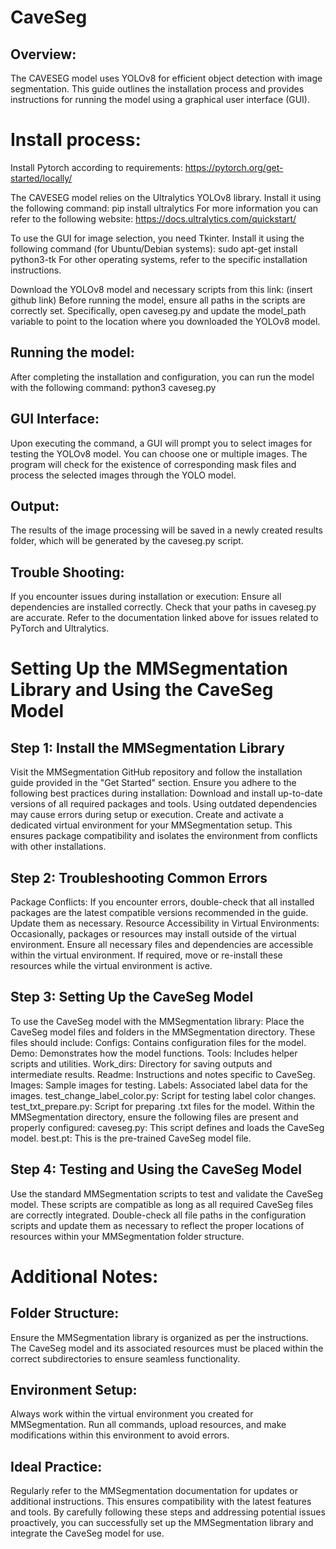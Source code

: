 # CaveSeg
## Overview: 
The CAVESEG model uses YOLOv8 for efficient object detection with image segmentation. This guide outlines the installation process and provides instructions for running the model using a graphical user interface (GUI).

# Install process: 

Install Pytorch according to requirements: https://pytorch.org/get-started/locally/

The CAVESEG model relies on the Ultralytics YOLOv8 library. Install it using the following command:
	pip install ultralytics
For more information you can refer to the following website: https://docs.ultralytics.com/quickstart/

To use the GUI for image selection, you need Tkinter. Install it using the following command (for Ubuntu/Debian systems):
	sudo apt-get install python3-tk
For other operating systems, refer to the specific installation instructions.

Download the YOLOv8 model and necessary scripts from this link: (insert github link)
Before running the model, ensure all paths in the scripts are correctly set. Specifically, open caveseg.py and update the model_path variable to point to the location where you downloaded the YOLOv8 model.

## Running the model:

After completing the installation and configuration, you can run the model with the following command:
	python3 caveseg.py

## GUI Interface:

Upon executing the command, a GUI will prompt you to select images for testing the YOLOv8 model. You can choose one or multiple images. The program will check for the existence of corresponding mask files and process the selected images through the YOLO model.

## Output:
The results of the image processing will be saved in a newly created results folder, which will be generated by the caveseg.py script.


## Trouble Shooting:
If you encounter issues during installation or execution:
Ensure all dependencies are installed correctly.
Check that your paths in caveseg.py are accurate.
Refer to the documentation linked above for issues related to PyTorch and Ultralytics.

# Setting Up the MMSegmentation Library and Using the CaveSeg Model
## Step 1: Install the MMSegmentation Library
Visit the MMSegmentation GitHub repository and follow the installation guide provided in the "Get Started" section.
Ensure you adhere to the following best practices during installation:
Download and install up-to-date versions of all required packages and tools. Using outdated dependencies may cause errors during setup or execution.
Create and activate a dedicated virtual environment for your MMSegmentation setup. This ensures package compatibility and isolates the environment from conflicts with other installations.
## Step 2: Troubleshooting Common Errors
Package Conflicts:
If you encounter errors, double-check that all installed packages are the latest compatible versions recommended in the guide. Update them as necessary.
Resource Accessibility in Virtual Environments:
Occasionally, packages or resources may install outside of the virtual environment. Ensure all necessary files and dependencies are accessible within the virtual environment. If required, move or re-install these resources while the virtual environment is active.
## Step 3: Setting Up the CaveSeg Model
To use the CaveSeg model with the MMSegmentation library:
Place the CaveSeg model files and folders in the MMSegmentation directory. These files should include:
Configs: Contains configuration files for the model.
Demo: Demonstrates how the model functions.
Tools: Includes helper scripts and utilities.
Work_dirs: Directory for saving outputs and intermediate results.
Readme: Instructions and notes specific to CaveSeg.
Images: Sample images for testing.
Labels: Associated label data for the images.
test_change_label_color.py: Script for testing label color changes.
test_txt_prepare.py: Script for preparing .txt files for the model.
Within the MMSegmentation directory, ensure the following files are present and properly configured:
caveseg.py: This script defines and loads the CaveSeg model.
best.pt: This is the pre-trained CaveSeg model file.
## Step 4: Testing and Using the CaveSeg Model
Use the standard MMSegmentation scripts to test and validate the CaveSeg model. These scripts are compatible as long as all required CaveSeg files are correctly integrated.
Double-check all file paths in the configuration scripts and update them as necessary to reflect the proper locations of resources within your MMSegmentation folder structure.
# Additional Notes:
## Folder Structure:
Ensure the MMSegmentation library is organized as per the instructions. The CaveSeg model and its associated resources must be placed within the correct subdirectories to ensure seamless functionality.
## Environment Setup:
Always work within the virtual environment you created for MMSegmentation. Run all commands, upload resources, and make modifications within this environment to avoid errors.
## Ideal Practice:
Regularly refer to the MMSegmentation documentation for updates or additional instructions. This ensures compatibility with the latest features and tools.
By carefully following these steps and addressing potential issues proactively, you can successfully set up the MMSegmentation library and integrate the CaveSeg model for use.
